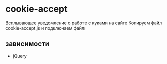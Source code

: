 # cookie-accept

Всплывающее уведомление о работе с куками на сайте
Копируем файл cookie-accept.js и подключаем файл

## зависимости
- jQuery
